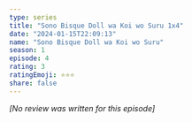 ```yaml
---
type: series
title: "Sono Bisque Doll wa Koi wo Suru 1x4"
date: "2024-01-15T22:09:13"
name: "Sono Bisque Doll wa Koi wo Suru"
season: 1
episode: 4
rating: 3
ratingEmoji: ⭐️⭐️⭐️
share: false
---
```


*[No review was written for this episode]*
